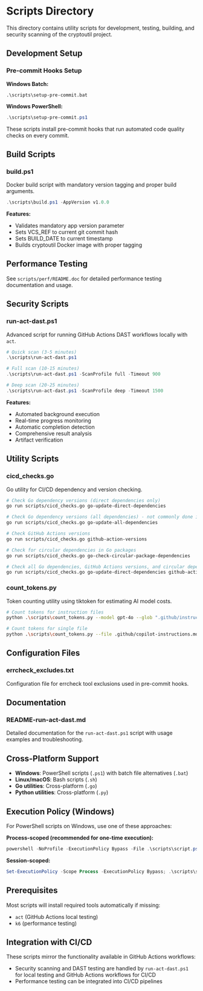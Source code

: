 # Scripts Directory

This directory contains utility scripts for development, testing, building, and security scanning of the cryptoutil project.

## Development Setup

### Pre-commit Hooks Setup

**Windows Batch:**
```batch
.\scripts\setup-pre-commit.bat
```

**Windows PowerShell:**
```powershell
.\scripts\setup-pre-commit.ps1
```

These scripts install pre-commit hooks that run automated code quality checks on every commit.

## Build Scripts

### build.ps1

Docker build script with mandatory version tagging and proper build arguments.

```powershell
.\scripts\build.ps1 -AppVersion v1.0.0
```

**Features:**
- Validates mandatory app version parameter
- Sets VCS_REF to current git commit hash
- Sets BUILD_DATE to current timestamp
- Builds cryptoutil Docker image with proper tagging

## Performance Testing

See `scripts/perf/README.doc` for detailed performance testing documentation and usage.

## Security Scripts

### run-act-dast.ps1

Advanced script for running GitHub Actions DAST workflows locally with `act`.

```powershell
# Quick scan (3-5 minutes)
.\scripts\run-act-dast.ps1

# Full scan (10-15 minutes)
.\scripts\run-act-dast.ps1 -ScanProfile full -Timeout 900

# Deep scan (20-25 minutes)
.\scripts\run-act-dast.ps1 -ScanProfile deep -Timeout 1500
```

**Features:**
- Automated background execution
- Real-time progress monitoring
- Automatic completion detection
- Comprehensive result analysis
- Artifact verification

## Utility Scripts

### cicd_checks.go

Go utility for CI/CD dependency and version checking.

```bash
# Check Go dependency versions (direct dependencies only)
go run scripts/cicd_checks.go go-update-direct-dependencies

# Check Go dependency versions (all dependencies) - not commonly done in Go, but util supports it
go run scripts/cicd_checks.go go-update-all-dependencies

# Check GitHub Actions versions
go run scripts/cicd_checks.go github-action-versions

# Check for circular dependencies in Go packages
go run scripts/cicd_checks.go go-check-circular-package-dependencies

# Check all Go dependencies, GitHub Actions versions, and circular dependencies in a single invocation
go run scripts/cicd_checks.go go-update-direct-dependencies github-action-versions go-check-circular-package-dependencies
```

### count_tokens.py

Token counting utility using tiktoken for estimating AI model costs.

```bash
# Count tokens for instruction files
python .\scripts\count_tokens.py --model gpt-4o --glob ".github/instructions/*.md" --as-message system

# Count tokens for single file
python .\scripts\count_tokens.py --file .github/copilot-instructions.md --as-message none --model gpt-4o
```

## Configuration Files

### errcheck_excludes.txt

Configuration file for errcheck tool exclusions used in pre-commit hooks.

## Documentation

### README-run-act-dast.md

Detailed documentation for the `run-act-dast.ps1` script with usage examples and troubleshooting.

## Cross-Platform Support

- **Windows**: PowerShell scripts (`.ps1`) with batch file alternatives (`.bat`)
- **Linux/macOS**: Bash scripts (`.sh`)
- **Go utilities**: Cross-platform (`.go`)
- **Python utilities**: Cross-platform (`.py`)

## Execution Policy (Windows)

For PowerShell scripts on Windows, use one of these approaches:

**Process-scoped (recommended for one-time execution):**
```powershell
powershell -NoProfile -ExecutionPolicy Bypass -File .\scripts\script.ps1
```

**Session-scoped:**
```powershell
Set-ExecutionPolicy -Scope Process -ExecutionPolicy Bypass; .\scripts\script.ps1
```

## Prerequisites

Most scripts will install required tools automatically if missing:
- `act` (GitHub Actions local testing)
- `k6` (performance testing)

## Integration with CI/CD

These scripts mirror the functionality available in GitHub Actions workflows:
- Security scanning and DAST testing are handled by `run-act-dast.ps1` for local testing and GitHub Actions workflows for CI/CD
- Performance testing can be integrated into CI/CD pipelines
